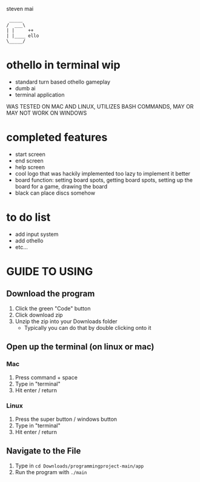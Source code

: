 steven mai

```
 _____
/  ___\
| |     ++
| |____ ello
\_____/
```

# othello in terminal wip
* standard turn based othello gameplay
* dumb ai
* terminal application

WAS TESTED ON MAC AND LINUX, UTILIZES BASH COMMANDS, MAY OR MAY NOT WORK ON WINDOWS

# completed features
* start screen 
* end screen
* help screen
* cool logo that was hackily implemented too lazy to implement it better
* board function: setting board spots, getting board spots, setting up the board for a game, drawing the board
* black can place discs somehow

# to do list
* add input system
* add othello
* etc...

# GUIDE TO USING

## Download the program

1. Click the green "Code" button
2. Click download zip
3. Unzip the zip into your Downloads folder
   * Typically you can do that by double clicking onto it

## Open up the terminal (on linux or mac)

### Mac

1. Press command + space
2. Type in "terminal"
3. Hit enter / return

### Linux

1. Press the super button / windows button
2. Type in "terminal"
3. Hit enter / return

## Navigate to the File

1. Type in `cd Downloads/programmingproject-main/app`
2. Run the program with `./main`

